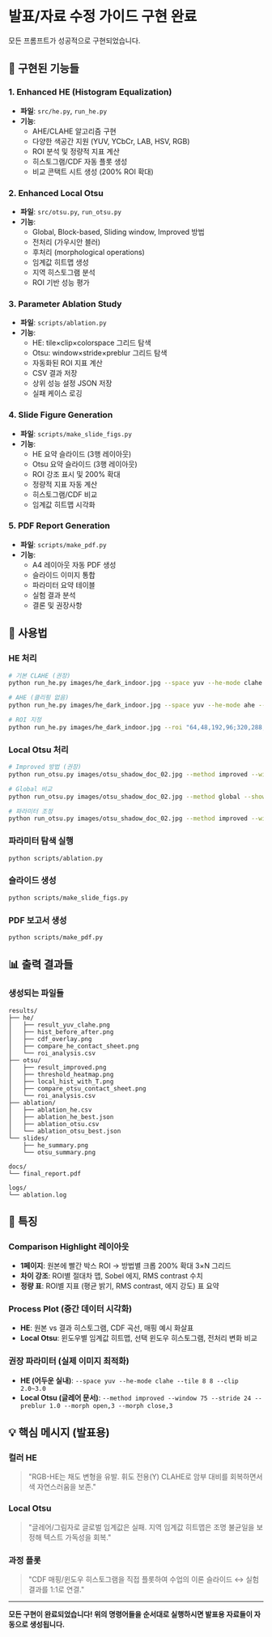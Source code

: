 # 발표/자료 수정 가이드 구현 완료

모든 프롬프트가 성공적으로 구현되었습니다.

## 🎯 구현된 기능들

### 1. **Enhanced HE (Histogram Equalization)**
- **파일**: `src/he.py`, `run_he.py`
- **기능**:
  - AHE/CLAHE 알고리즘 구현
  - 다양한 색공간 지원 (YUV, YCbCr, LAB, HSV, RGB)
  - ROI 분석 및 정량적 지표 계산
  - 히스토그램/CDF 자동 플롯 생성
  - 비교 콘택트 시트 생성 (200% ROI 확대)

### 2. **Enhanced Local Otsu**
- **파일**: `src/otsu.py`, `run_otsu.py`
- **기능**:
  - Global, Block-based, Sliding window, Improved 방법
  - 전처리 (가우시안 블러)
  - 후처리 (morphological operations)
  - 임계값 히트맵 생성
  - 지역 히스토그램 분석
  - ROI 기반 성능 평가

### 3. **Parameter Ablation Study**
- **파일**: `scripts/ablation.py`
- **기능**:
  - HE: tile×clip×colorspace 그리드 탐색
  - Otsu: window×stride×preblur 그리드 탐색
  - 자동화된 ROI 지표 계산
  - CSV 결과 저장
  - 상위 성능 설정 JSON 저장
  - 실패 케이스 로깅

### 4. **Slide Figure Generation**
- **파일**: `scripts/make_slide_figs.py`
- **기능**:
  - HE 요약 슬라이드 (3행 레이아웃)
  - Otsu 요약 슬라이드 (3행 레이아웃)
  - ROI 강조 표시 및 200% 확대
  - 정량적 지표 자동 계산
  - 히스토그램/CDF 비교
  - 임계값 히트맵 시각화

### 5. **PDF Report Generation**
- **파일**: `scripts/make_pdf.py`
- **기능**:
  - A4 레이아웃 자동 PDF 생성
  - 슬라이드 이미지 통합
  - 파라미터 요약 테이블
  - 실험 결과 분석
  - 결론 및 권장사항

## 🚀 사용법

### HE 처리
```bash
# 기본 CLAHE (권장)
python run_he.py images/he_dark_indoor.jpg --space yuv --he-mode clahe --tile 8 8 --clip 2.5 --show-plots --save results/he/

# AHE (클리핑 없음)
python run_he.py images/he_dark_indoor.jpg --space yuv --he-mode ahe --tile 16 16 --show-plots --save results/he/

# ROI 지정
python run_he.py images/he_dark_indoor.jpg --roi "64,48,192,96;320,288,128,96" --show-plots --save results/he/
```

### Local Otsu 처리
```bash
# Improved 방법 (권장)
python run_otsu.py images/otsu_shadow_doc_02.jpg --method improved --window 75 --stride 24 --preblur 1.0 --morph open,3 --morph close,3 --show-plots --save results/otsu/

# Global 비교
python run_otsu.py images/otsu_shadow_doc_02.jpg --method global --show-plots --save results/otsu/

# 파라미터 조정
python run_otsu.py images/otsu_shadow_doc_02.jpg --method improved --window 101 --stride 32 --preblur 1.2 --show-plots --save results/otsu/
```

### 파라미터 탐색 실행
```bash
python scripts/ablation.py
```

### 슬라이드 생성
```bash
python scripts/make_slide_figs.py
```

### PDF 보고서 생성
```bash
python scripts/make_pdf.py
```

## 📊 출력 결과들

### 생성되는 파일들
```
results/
├── he/
│   ├── result_yuv_clahe.png
│   ├── hist_before_after.png
│   ├── cdf_overlay.png
│   ├── compare_he_contact_sheet.png
│   └── roi_analysis.csv
├── otsu/
│   ├── result_improved.png
│   ├── threshold_heatmap.png
│   ├── local_hist_with_T.png
│   ├── compare_otsu_contact_sheet.png
│   └── roi_analysis.csv
├── ablation/
│   ├── ablation_he.csv
│   ├── ablation_he_best.json
│   ├── ablation_otsu.csv
│   └── ablation_otsu_best.json
└── slides/
    ├── he_summary.png
    └── otsu_summary.png

docs/
└── final_report.pdf

logs/
└── ablation.log
```

## 🎨 특징

### Comparison Highlight 레이아웃
- **1페이지**: 원본에 빨간 박스 ROI → 방법별 크롭 200% 확대 3×N 그리드
- **차이 강조**: ROI별 절대차 맵, Sobel 에지, RMS contrast 수치
- **정량 표**: ROI별 지표 (평균 밝기, RMS contrast, 에지 강도) 표 요약

### Process Plot (중간 데이터 시각화)
- **HE**: 원본 vs 결과 히스토그램, CDF 곡선, 매핑 예시 화살표
- **Local Otsu**: 윈도우별 임계값 히트맵, 선택 윈도우 히스토그램, 전처리 변화 비교

### 권장 파라미터 (실제 이미지 최적화)
- **HE (어두운 실내)**: `--space yuv --he-mode clahe --tile 8 8 --clip 2.0~3.0`
- **Local Otsu (글레어 문서)**: `--method improved --window 75 --stride 24 --preblur 1.0 --morph open,3 --morph close,3`

## 💡 핵심 메시지 (발표용)

### 컬러 HE
> "RGB-HE는 채도 변형을 유발. 휘도 전용(Y) CLAHE로 암부 대비를 회복하면서 색 자연스러움을 보존."

### Local Otsu
> "글레어/그림자로 글로벌 임계값은 실패. 지역 임계값 히트맵은 조명 불균일을 보정해 텍스트 가독성을 회복."

### 과정 플롯
> "CDF 매핑/윈도우 히스토그램을 직접 플롯하여 수업의 이론 슬라이드 ↔ 실험 결과를 1:1로 연결."

---

**모든 구현이 완료되었습니다! 위의 명령어들을 순서대로 실행하시면 발표용 자료들이 자동으로 생성됩니다.**